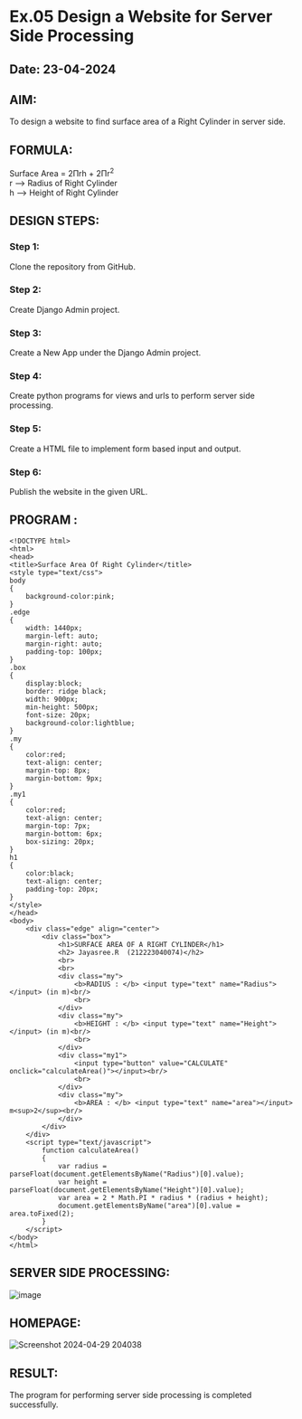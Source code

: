 # Ex.05 Design a Website for Server Side Processing
## Date: 23-04-2024

## AIM:
To design a website to find surface area of a Right Cylinder in server side.

## FORMULA:
Surface Area = 2Πrh + 2Πr<sup>2</sup>
<br>r --> Radius of Right Cylinder
<br>h --> Height of Right Cylinder

## DESIGN STEPS:

### Step 1:
Clone the repository from GitHub.

### Step 2:
Create Django Admin project.

### Step 3:
Create a New App under the Django Admin project.

### Step 4:
Create python programs for views and urls to perform server side processing.

### Step 5:
Create a HTML file to implement form based input and output.

### Step 6:
Publish the website in the given URL.

## PROGRAM :
```
<!DOCTYPE html>
<html>
<head>
<title>Surface Area Of Right Cylinder</title>
<style type="text/css">
body
{
    background-color:pink;
}
.edge
{
    width: 1440px;
    margin-left: auto;
    margin-right: auto;
    padding-top: 100px;
}
.box
{
    display:block;
    border: ridge black;
    width: 900px;
    min-height: 500px;
    font-size: 20px;
    background-color:lightblue;
}
.my
{
    color:red;
    text-align: center;
    margin-top: 8px;
    margin-bottom: 9px;
}
.my1
{
    color:red;
    text-align: center;
    margin-top: 7px;
    margin-bottom: 6px;
    box-sizing: 20px;
}
h1
{
    color:black;
    text-align: center;
    padding-top: 20px;
}
</style>
</head>
<body>
    <div class="edge" align="center">
        <div class="box">
            <h1>SURFACE AREA OF A RIGHT CYLINDER</h1>
            <h2> Jayasree.R  (212223040074)</h2>
            <br>
            <br>
            <div class="my">
                <b>RADIUS : </b> <input type="text" name="Radius"></input> (in m)<br/>
                <br>
            </div>
            <div class="my">
                <b>HEIGHT : </b> <input type="text" name="Height"></input> (in m)<br/>
                <br>
            </div>
            <div class="my1">
                <input type="button" value="CALCULATE" onclick="calculateArea()"></input><br/>
                <br>
            </div>
            <div class="my">
                <b>AREA : </b> <input type="text" name="area"></input> m<sup>2</sup><br/>
            </div>
        </div>
    </div>
    <script type="text/javascript">
        function calculateArea()
        {
            var radius = parseFloat(document.getElementsByName("Radius")[0].value);
            var height = parseFloat(document.getElementsByName("Height")[0].value);
            var area = 2 * Math.PI * radius * (radius + height);
            document.getElementsByName("area")[0].value = area.toFixed(2);
        }
    </script>
</body>
</html>
```


## SERVER SIDE PROCESSING:
![image](https://github.com/JAYASREE24032006/MathServer/assets/144360800/003c5a7a-84fa-4d69-8718-650bbac8fd9f)



## HOMEPAGE:
![Screenshot 2024-04-29 204038](https://github.com/JAYASREE24032006/MathServer/assets/144360800/d2280c61-084e-4965-a4cd-fa1d3d0bd586)



## RESULT:
The program for performing server side processing is completed successfully.
